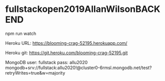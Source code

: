 # fullstackopen2019AllanWilsonBACKEND

npm run watch

Heroku URL:
https://blooming-crag-52195.herokuapp.com/

Heroku git:
https://git.heroku.com/blooming-crag-52195.git 

MongoDB
user: fullstack
pass: allu2020
mongodb+srv://fullstack:allu2020!@cluster0-6rmsl.mongodb.net/test?retryWrites=true&w=majority